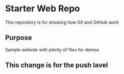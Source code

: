 # Starter Web Repo

This repository is for showing how Git and GitHub work

## Purpose

Sample website with plenty of files for demos

## This change is for the push lavel